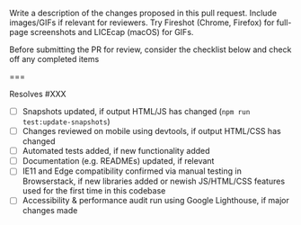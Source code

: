 Write a description of the changes proposed in this pull request. Include images/GIFs if relevant for reviewers. Try Fireshot (Chrome, Firefox) for full-page screenshots and LICEcap (macOS) for GIFs.

Before submitting the PR for review, consider the checklist below and check off any completed items

===

Resolves #XXX

- [ ] Snapshots updated, if output HTML/JS has changed (`npm run test:update-snapshots`)
- [ ] Changes reviewed on mobile using devtools, if output HTML/CSS has changed
- [ ] Automated tests added, if new functionality added
- [ ] Documentation (e.g. READMEs) updated, if relevant
- [ ] IE11 and Edge compatibility confirmed via manual testing in Browserstack, if new libraries added or newish JS/HTML/CSS features used for the first time in this codebase
- [ ] Accessibility & performance audit run using Google Lighthouse, if major changes made
